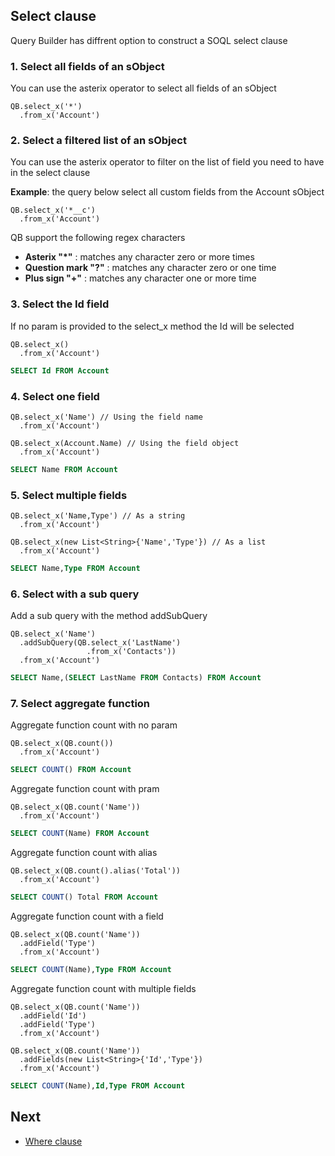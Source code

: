 ## Select clause

Query Builder has diffrent option to construct a SOQL select clause 


### 1. Select all fields of an sObject

You can use the asterix operator to select all fields of an sObject

  ```apex
  QB.select_x('*')
    .from_x('Account')
  ```

### 2. Select a filtered list of an sObject

You can use the asterix operator to filter on the list of field you need to have in the select clause

**Example**: the query below select all custom fields from the Account sObject

  ```apex
  QB.select_x('*__c')
    .from_x('Account')
  ```

QB support the following regex characters 
* **Asterix "*"** : matches any character zero or more times
* **Question mark "?"** : matches any character zero or one time
* **Plus sign "+"** : matches any character one or more time

### 3. Select the Id field

If no param is provided to the select_x method the Id will be selected

  ```apex
  QB.select_x()
    .from_x('Account')
  ```
  ```sql
  SELECT Id FROM Account 
  ```

### 4. Select one field

  ```apex
  QB.select_x('Name') // Using the field name
    .from_x('Account')
  ```
  ```apex
  QB.select_x(Account.Name) // Using the field object
    .from_x('Account')
  ```
  ```sql
  SELECT Name FROM Account
  ```
  
### 5. Select multiple fields

  ```apex
  QB.select_x('Name,Type') // As a string
    .from_x('Account')
  ```
  ```apex
  QB.select_x(new List<String>{'Name','Type'}) // As a list
    .from_x('Account')
  ```
  ```sql
  SELECT Name,Type FROM Account
  ```

### 6. Select with a sub query

Add a sub query with the method addSubQuery

  ```apex
  QB.select_x('Name')
    .addSubQuery(QB.select_x('LastName')
                   .from_x('Contacts'))
    .from_x('Account')
  ```
  ```sql
  SELECT Name,(SELECT LastName FROM Contacts) FROM Account
  ```

### 7. Select aggregate function

Aggregate function count with no param

  ```apex
  QB.select_x(QB.count())
    .from_x('Account')
  ```
  ```sql
  SELECT COUNT() FROM Account
  ```

Aggregate function count with pram

  ```apex
  QB.select_x(QB.count('Name'))
    .from_x('Account')
  ```
  ```sql
  SELECT COUNT(Name) FROM Account
  ```
Aggregate function count with alias

  ```apex
  QB.select_x(QB.count().alias('Total'))
    .from_x('Account')
  ```
  ```sql
  SELECT COUNT() Total FROM Account
  ```
Aggregate function count with a field

  ```apex
  QB.select_x(QB.count('Name'))
    .addField('Type')
    .from_x('Account')
  ```
  ```sql
  SELECT COUNT(Name),Type FROM Account
  ```
Aggregate function count with multiple fields

  ```apex
  QB.select_x(QB.count('Name'))
    .addField('Id')
    .addField('Type')
    .from_x('Account')
  ```
  ```apex
  QB.select_x(QB.count('Name'))
    .addFields(new List<String>{'Id','Type'})
    .from_x('Account')
  ```
  ```sql
  SELECT COUNT(Name),Id,Type FROM Account
  ```
  
## Next

* [Where clause](WHERE.md) 
